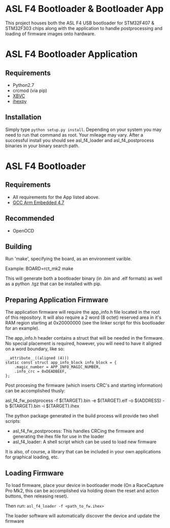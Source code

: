 ASL F4 Bootloader & Bootloader App
==================================

This project houses both the ASL F4 USB bootloader for STM32F407 & STM32F303
chips along with the application to handle postprocessing and loading of
firmware images onto hardware.

# ASL F4 Bootloader Application
## Requirements
* Python2.7
* crcmod (via pip)
* [XBVC](https://github.com/Jeff-Ciesielski/XBVC)
* [ihexpy](https://github.com/Jeff-Ciesielski/ihexpy)


## Installation
Simply type `python setup.py install`. Depending on your system you may need to
run that command as root.  Your mileage may vary.  After a successful install
you should see asl_f4_loader and asl_f4_postprocess binaries in your binary
search path.


# ASL F4 Bootloader
## Requirements
* All requirements for the App listed above.
* [GCC Arm Embedded 4.7](https://launchpad.net/gcc-arm-embedded)


## Recommended
* OpenOCD


## Building
Run 'make', specifying the board, as an environment varible. 

Example:
BOARD=rct_mk2 make

This will generate both a bootloader binary (in .bin and .elf formats)
as well as a python .tgz that can be installed with pip.


## Preparing Application Firmware
The application firmware will require the app_info.h file located in
the root of this repository.  It will also require a 2 word (8 octet)
reserved area in it's RAM region starting at 0x20000000 (see the
linker script for this bootloader for an example).

The app_info.h header contains a struct that will be needed in the
firmware.  No special placement is required, however, you will need to
have it aligned on a word boundary, like so:

    __attribute__((aligned (4)))
    static const struct app_info_block info_block = {
    	.magic_number = APP_INFO_MAGIC_NUMBER,
    	.info_crc = 0xDEADBEEF,
    };


Post procesing the firmware (which inserts CRC's and starting
information) can be accomplished thusly:

asl_f4_fw_postprocess -f $(TARGET).bin -e $(TARGET).elf -o $(ADDRESS) -b $(TARGET).bin -i $(TARGET).ihex

The python package generated in the build process will provide two
shell scripts:
* asl_f4_fw_postprocess: This handles CRCing the firmware and
  generating the ihex file for use in the loader
* asl_f4_loader: A shell script which can be used to load new firmware

It is also, of course, a library that can be included in your own
applications for graphical loading, etc.


## Loading Firmware

To load firmware, place your device in bootloader mode (On a
RaceCapture Pro Mk2, this can be accomplished via holding down the
reset and action buttons, then releasing reset).

Then run: `asl_f4_loader -f <path_to_fw.ihex>`

The loader software will automatically discover the device and update
the firmware
